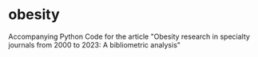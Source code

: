 # obesity
Accompanying Python Code for the article "Obesity research in specialty journals from 2000 to 2023: A bibliometric analysis"
